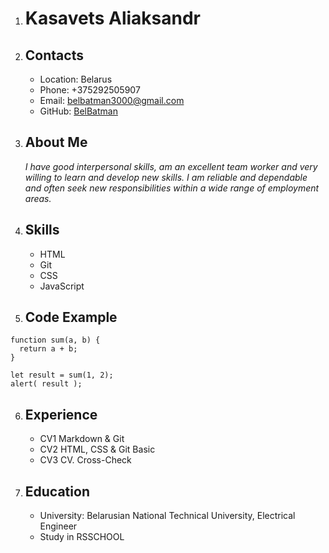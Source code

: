 1. # **Kasavets Aliaksandr**

2. ## **Contacts**

   - Location: Belarus
   - Phone: +375292505907
   - Email: belbatman3000@gmail.com
   - GitHub: [BelBatman](https://github.com/BelBatman)

3. ## **About Me**

   _I have good interpersonal skills, am an excellent team worker and very willing to learn and develop new skills.
   I am reliable and dependable and often seek new responsibilities within a wide range of employment areas._

4. ## **Skills**

   - HTML
   - Git
   - CSS
   - JavaScript

5. ## **Code Example**

```
function sum(a, b) {
  return a + b;
}

let result = sum(1, 2);
alert( result );
```

6. ## **Experience**

   - CV1 Markdown & Git
   - CV2 HTML, CSS & Git Basic
   - CV3 CV. Cross-Check

7. ## **Education**
   - University: Belarusian National Technical University, Electrical Engineer
   - Study in RSSCHOOL
